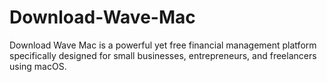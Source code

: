 # Download-Wave-Mac
Download Wave Mac is a powerful yet free financial management platform specifically designed for small businesses, entrepreneurs, and freelancers using macOS.
